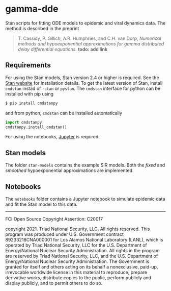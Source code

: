 # gamma-dde

Stan scripts for fitting ODE models to epidemic and viral dynamics data.
The method is described in the preprint

> T. Cassidy, P. Gillich, A.R. Humphries, and C.H. van Dorp, *Numerical methods and hypoexponential approximations for gamma distributed delay differential equations.* **todo: add link**

## Requirements

For using the Stan models, Stan version 2.4 or higher is required. 
See the [Stan website](www.mc-stan.org) for installation details. To get the latest version of Stan,
install `cmdstan` instad of `rstan` or `pystan`. The `cmdstan` interface for python can be installed with pip using

```bash
$ pip install cmdstanpy
```

and from python, `cmdstan` can be installed automatically

```py
import cmdstanpy
cmdstanpy.install_cmdstan()
```

For using the notebooks, [Jupyter](https://jupyter.org/) is required.


## Stan models

The folder `stan-models` contains the example SIR models.
Both the *fixed* and *smoothed* hypoexponential approximations are implemented.


## Notebooks

The `notebooks` folder contains a Jupyter notebook to simulate epidemic data and fit the Stan model
to this data.



_______________________________________________________________

FCI Open Source Copyright Assertion: C20017

copyright 2021. Triad National Security, LLC. All rights reserved.
This program was produced under U.S. Government contract 89233218CNA000001 for Los Alamos
National Laboratory (LANL), which is operated by Triad National Security, LLC for the U.S.
Department of Energy/National Nuclear Security Administration. All rights in the program are
reserved by Triad National Security, LLC, and the U.S. Department of Energy/National Nuclear
Security Administration. The Government is granted for itself and others acting on its behalf a
nonexclusive, paid-up, irrevocable worldwide license in this material to reproduce, prepare
derivative works, distribute copies to the public, perform publicly and display publicly, and to permit
others to do so.
